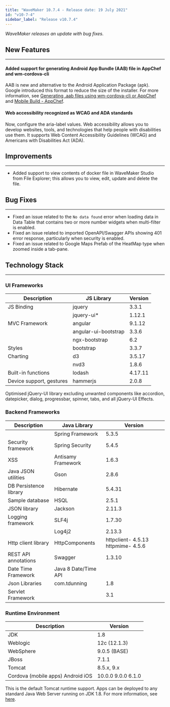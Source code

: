 ```yaml
---
title: "WaveMaker 10.7.4 - Release date: 19 July 2021"
id: "v10-7-4"
sidebar_label: "Release v10.7.4"
---
```

*WaveMaker releases an update with bug fixes.*

## New Features

---

#### Added support for generating Android App Bundle (AAB) file in AppChef and wm-cordova-cli

AAB is new and alternative to the Android Application Package (apk). Google introduced this format to reduce the size of the installer. For more information, see [Generating .aab files using wm-cordova-cli or AppChef](/learn/blog/2021/07/19/aab-support) and [Mobile Build - AppChef](/learn/hybrid-mobile/mobile-build-appchef).

#### Web accessibility recognized as WCAG and ADA standards

Now, configure the aria-label values. Web accessibility allows you to develop websites, tools, and technologies that help people with disabilities use them. It supports Web Content Accessibility Guidelines (WCAG) and Americans with Disabilities Act (ADA).

## Improvements

---

- Added support to view contents of docker file in WaveMaker Studio from File Explorer; this allows you to view, edit, update and delete the file.

## Bug Fixes

---

- Fixed an issue related to the `No data found` error when loading data in Data Table that contains two or more number widgets when multi-filter is enabled. 
- Fixed an issue related to imported OpenAPI/Swagger APIs showing 401 error response, particularly when security is enabled.
- Fixed an issue related to Google Maps Prefab of the HeatMap type when zoomed inside a tab-pane. 

## Technology Stack

---

### UI Frameworks

| Description | JS Library | Version |
| --- | --- | --- |
| JS Binding | jquery | 3.3.1 |
|  | jquery-ui* | 1.12.1 |
| MVC Framework | angular | 9.1.12 |
|  | angular-ui-bootstrap | 3.3.6 |
|  | ngx-bootstrap |6.2 |
| Styles | bootstrap | 3.3.7 |
| Charting | d3 | 3.5.17 |
|  | nvd3 | 1.8.6 |
| Built-in functions | lodash | 4.17.11 |
| Device support, gestures | hammerjs | 2.0.8 |

Optimised jQuery-UI library excluding unwanted components like accordion, datepicker, dialog, progressbar, spinner, tabs, and all jQuery-UI Effects.

### Backend Frameworks

| Description | Java Library | Version |
| --- | --- | --- |
|  | Spring Framework | 5.3.5|
| Security framework | Spring Security | 5.4.5|
| XSS | Antisamy Framework |  1.6.3 |
| Java JSON utilities | Gson | 2.8.6|
| DB Persistence library | Hibernate | 5.4.31|
| Sample database | HSQL | 2.5.1|
| JSON library | Jackson | 2.11.3|
| Logging framework | SLF4j | 1.7.30 |
|  | Log4j2 | 2.13.3 |
| Http client library | HttpComponents | httpclient- 4.5.13   httpmime- 4.5.6 |
| REST API annotations | Swagger | 1.3.10 |
| Date Time Framework | Java 8 Date/Time API |  |
| Json Libraries | com.tdunning |  1.8 |
| Servlet Framework |  | 3.1 |

### Runtime Environment

| Description | Version |
| --- | --- |
| JDK | 1.8 |
| Weblogic |12c (12.1.3) |
| WebSphere | 9.0.5 (BASE) |
| JBoss | 7.1.1 |
| Tomcat |8.5.x, 9.x |
| Cordova (mobile apps)   Android   iOS | 10.0.0   9.0.0    6.1.0 |

This is the default Tomcat runtime support. Apps can be deployed to any standard Java Web Server running on JDK 1.8. For more information, see [here](/learn/app-development/deployment/deployment-web-server).
